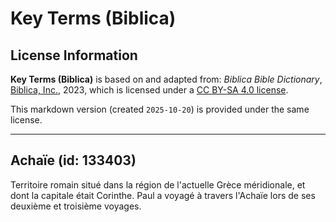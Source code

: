 # Key Terms (Biblica)

## License Information

**Key Terms (Biblica)** is based on and adapted from: _Biblica Bible Dictionary_, [Biblica, Inc.](https://www.biblica.com/), 2023, which is licensed under a [CC BY-SA 4.0 license](https://creativecommons.org/licenses/by-sa/4.0/legalcode.en).

This markdown version (created `2025-10-20`) is provided under the same license.



--------------------------------

## Achaïe (id: 133403)

Territoire romain situé dans la région de l'actuelle Grèce méridionale, et dont la capitale était Corinthe. Paul a voyagé à travers l'Achaïe lors de ses deuxième et troisième voyages.


